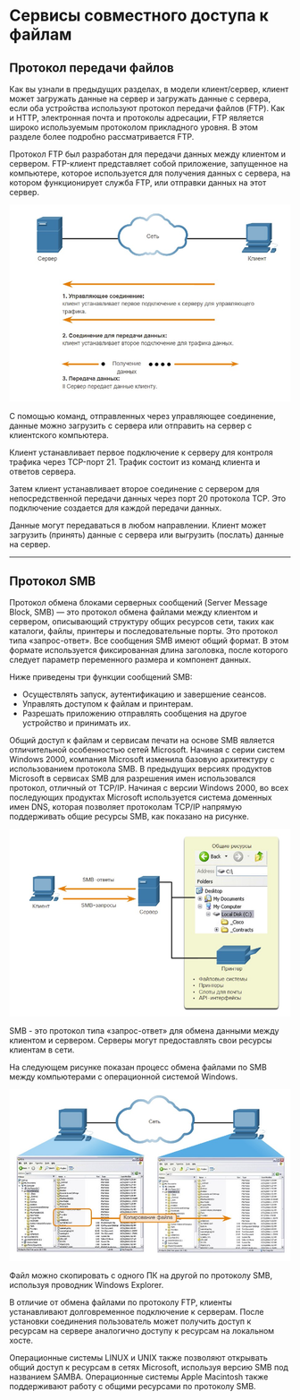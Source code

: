 # Сервисы совместного доступа к файлам

<!-- 15.5.1 -->

## Протокол передачи файлов
Как вы узнали в предыдущих разделах, в модели клиент/сервер, клиент может загружать данные на сервер и загружать данные с сервера, если оба устройства используют протокол передачи файлов (FTP). Как и HTTP, электронная почта и протоколы адресации, FTP является широко используемым протоколом прикладного уровня. В этом разделе более подробно рассматривается FTP.

Протокол FTP был разработан для передачи данных между клиентом и сервером. FTP-клиент представляет собой приложение, запущенное на компьютере, которое используется для получения данных с сервера, на котором функционирует служба FTP, или отправки данных на этот сервер.

![](./assets/15.5.1.jpg)
<!-- /courses/itn-dl/aeed7cc2-34fa-11eb-ad9a-f74babed41a6/af24e070-34fa-11eb-ad9a-f74babed41a6/assets/2e77c3f0-1c25-11ea-81a0-ffc2c49b96bc.svg -->
С помощью команд, отправленных через управляющее соединение, данные можно загрузить с сервера или отправить на сервер с клиентского компьютера.

Клиент устанавливает первое подключение к серверу для контроля трафика через TCP-порт 21. Трафик состоит из команд клиента и ответов сервера.

Затем клиент устанавливает второе соединение с сервером для непосредственной передачи данных через порт 20 протокола TCP. Это подключение создается для каждой передачи данных.

Данные могут передаваться в любом направлении. Клиент может загрузить (принять) данные с сервера или выгрузить (послать) данные на сервер.

***

<!-- 15.5.2 -->

## Протокол SMB
Протокол обмена блоками серверных сообщений (Server Message Block, SMB) — это протокол обмена файлами между клиентом и сервером, описывающий структуру общих ресурсов сети, таких как каталоги, файлы, принтеры и последовательные порты. Это протокол типа «запрос-ответ». Все сообщения SMB имеют общий формат. В этом формате используется фиксированная длина заголовка, после которого следует параметр переменного размера и компонент данных.

Ниже приведены три функции сообщений SMB:

- Осуществлять запуск, аутентификацию и завершение сеансов.
- Управлять доступом к файлам и принтерам.
- Разрешать приложению отправлять сообщения на другое устройство и принимать их.

Общий доступ к файлам и сервисам печати на основе SMB является отличительной особенностью сетей Microsoft. Начиная с серии систем Windows 2000, компания Microsoft изменила базовую архитектуру с использованием протокола SMB. В предыдущих версиях продуктов Microsoft в сервисах SMB для разрешения имен использовался протокол, отличный от TCP/IP. Начиная с версии Windows 2000, во всех последующих продуктах Microsoft используется система доменных имен DNS, которая позволяет протоколам TCP/IP напрямую поддерживать общие ресурсы SMB, как показано на рисунке.

![](./assets/15.5.2-1.jpg)
<!-- /courses/itn-dl/aeed7cc2-34fa-11eb-ad9a-f74babed41a6/af24e070-34fa-11eb-ad9a-f74babed41a6/assets/2e77eb04-1c25-11ea-81a0-ffc2c49b96bc.svg -->
SMB - это протокол типа «запрос-ответ» для обмена данными между клиентом и сервером. Серверы могут предоставлять свои ресурсы клиентам в сети.

На следующем рисунке показан процесс обмена файлами по SMB между компьютерами с операционной системой Windows.

![](./assets/15.5.2-2.jpg)
<!-- /courses/itn-dl/aeed7cc2-34fa-11eb-ad9a-f74babed41a6/af24e070-34fa-11eb-ad9a-f74babed41a6/assets/2e781219-1c25-11ea-81a0-ffc2c49b96bc.svg -->
Файл можно скопировать с одного ПК на другой по протоколу SMB, используя проводник Windows Explorer.

В отличие от обмена файлами по протоколу FTP, клиенты устанавливают долговременное подключение к серверам. После установки соединения пользователь может получить доступ к ресурсам на сервере аналогично доступу к ресурсам на локальном хосте.

Операционные системы LINUX и UNIX также позволяют открывать общий доступ к ресурсам в сетях Microsoft, используя версию SMB под названием SAMBA. Операционные системы Apple Macintosh также поддерживают работу с общими ресурсами по протоколу SMB.

<!-- 15.5.3 quiz -->